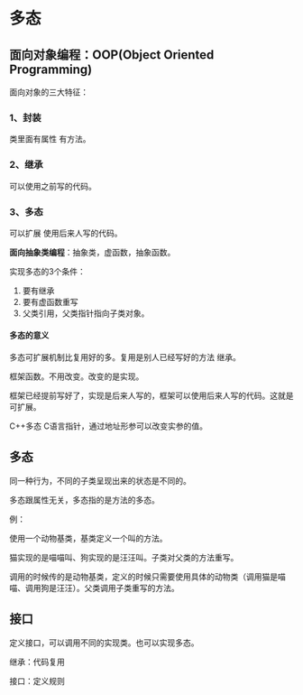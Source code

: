 # 多态

## 面向对象编程：OOP(Object Oriented Programming)

面向对象的三大特征：

### 1、封装 

类里面有属性 有方法。

### 2、继承 

可以使用之前写的代码。

### 3、多态 

可以扩展 使用后来人写的代码。

**面向抽象类编程**：抽象类，虚函数，抽象函数。

实现多态的3个条件：

1. 要有继承
2. 要有虚函数重写
3. 父类引用，父类指针指向子类对象。

#### 多态的意义

多态可扩展机制比复用好的多。复用是别人已经写好的方法 继承。

框架函数。不用改变。改变的是实现。

框架已经提前写好了，实现是后来人写的，框架可以使用后来人写的代码。这就是可扩展。

C++多态 C语言指针，通过地址形参可以改变实参的值。

## 多态

同一种行为，不同的子类呈现出来的状态是不同的。

多态跟属性无关，多态指的是方法的多态。

例：

使用一个动物基类，基类定义一个叫的方法。

猫实现的是喵喵叫、狗实现的是汪汪叫。子类对父类的方法重写。

调用的时候传的是动物基类，定义的时候只需要使用具体的动物类（调用猫是喵喵、调用狗是汪汪）。父类调用子类重写的方法。

## 接口

定义接口，可以调用不同的实现类。也可以实现多态。

继承：代码复用

接口：定义规则